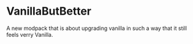 # VanillaButBetter
A new modpack that is about upgrading vanilla in such a way that it still feels verry Vanilla.
